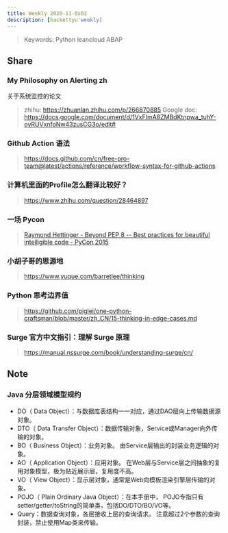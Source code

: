 ```yaml
---
title: Weekly 2020-11-0x03
description: [hackettyu'weekly]
---
```


> Keywords: Python leancloud ABAP

## Share

### My Philosophy on Alerting zh

关于系统监控的论文
> zhihu: https://zhuanlan.zhihu.com/p/266870885
> Google doc: https://docs.google.com/document/d/1VxFImA8ZMBdKtnpwa_tuhY-oyRUVxnfoNw43zusCG3o/edit#


### Github Action 语法

> https://docs.github.com/cn/free-pro-team@latest/actions/reference/workflow-syntax-for-github-actions


### 计算机里面的Profile怎么翻译比较好？

> https://www.zhihu.com/question/28464897


### 一场 Pycon

> [Raymond Hettinger - Beyond PEP 8 -- Best practices for beautiful intelligible code - PyCon 2015](https://www.youtube.com/watch?v=wf-BqAjZb8M&ab_channel=PyCon2015)


### 小胡子哥的思源地

> https://www.yuque.com/barretlee/thinking

### Python 思考边界值

> https://github.com/piglei/one-python-craftsman/blob/master/zh_CN/15-thinking-in-edge-cases.md


### Surge 官方中文指引：理解 Surge 原理

> https://manual.nssurge.com/book/understanding-surge/cn/

## Note

### Java 分层领域模型规约

- DO（ Data Object）：与数据库表结构一一对应，通过DAO层向上传输数据源对象。
- DTO（ Data Transfer Object）：数据传输对象，Service或Manager向外传输的对象。
- BO（ Business Object）：业务对象。 由Service层输出的封装业务逻辑的对象。
- AO（ Application Object）：应用对象。 在Web层与Service层之间抽象的复用对象模型，极为贴近展示层，复用度不高。
- VO（ View Object）：显示层对象，通常是Web向模板渲染引擎层传输的对象。
- POJO（ Plain Ordinary Java Object）：在本手册中， POJO专指只有setter/getter/toString的简单类，包括DO/DTO/BO/VO等。
- Query：数据查询对象，各层接收上层的查询请求。 注意超过2个参数的查询封装，禁止使用Map类来传输。
